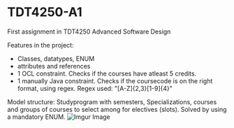 # TDT4250-A1
First assignment in TDT4250 Advanced Software Design

Features in the project:
- Classes, datatypes, ENUM
- attributes and references
- 1 OCL constraint. Checks if the courses have atleast 5 credits.
- 1 manually Java constraint. Checks if the coursecode is on the right format, using regex. Regex used: "[A-Z]{2,3}[1-9]{4}"

Model structure:
Studyprogram with semesters, Specializations, courses and groups of courses to select among for electives (slots). Solved by using a mandatory ENUM.
![Imgur Image](https://i.imgur.com/aJZGIE8.png)

